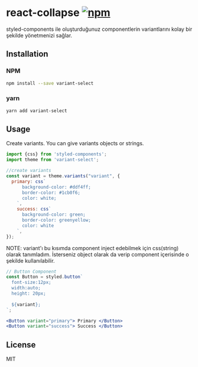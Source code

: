 # react-collapse [![npm](https://img.shields.io/npm/v/variant-select?style=for-the-badge)](https://www.npmjs.com/package/variant-select)

styled-components ile oluşturduğunuz componentlerin variantlarını kolay bir şekilde yönetmenizi sağlar.

## Installation

### NPM

```sh
npm install --save variant-select
```

### yarn

```sh
yarn add variant-select
```

## Usage

Create variants. You can give variants objects or strings.

```js
import {css} from 'styled-components';
import theme from 'variant-select';

//create variants
const variant = theme.variants("variant", {
  primary: css`
      background-color: #ddf4ff;
      border-color: #1cb0f6;
      color: white;
    `,
    success: css`
      background-color: green;
      border-color: greenyellow;
      color: white
    `,
});
```
NOTE: variant'ı bu kısımda component inject edebilmek için css(string) olarak tanımladım. İsterseniz object olarak da verip component içerisinde o şekilde kullanılabilir.
```js
// Button Component
const Button = styled.button`
  font-size:12px;
  width:auto;
  height: 20px;
  
  ${variant};
`;

```


```jsx
<Button variant="primary"> Primary </Button>
<Button variant="success"> Success </Button>
```

## License

MIT